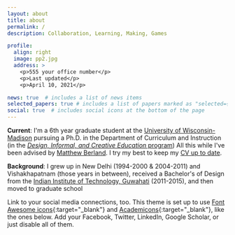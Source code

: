 ```yaml
---
layout: about
title: about
permalink: /
description: Collaboration, Learning, Making, Games

profile:
  align: right
  image: pp2.jpg
  address: >
    <p>555 your office number</p>
    <p>Last updated</p>
    <p>April 10, 2021</p>

news: true  # includes a list of news items
selected_papers: true # includes a list of papers marked as "selected={true}"
social: true  # includes social icons at the bottom of the page
---
```


**Current**: I'm a 6th year graduate student at the [University of Wisconsin-Madison](https://www.wisc.edu/) pursuing a Ph.D. in the Department of Curriculum and Instruction (in the [_Design, Informal, and Creative Education_ program](https://ci.education.wisc.edu/research/digital-media/)) All this while I've been advised by [Matthew Berland](https://ci.education.wisc.edu/fac-staff/berland-matthew/). I try my best to keep my [CV up to date](http://bit.ly/vishesh-cv-doc). 

**Background**: I grew up in New Delhi (1994-2000 & 2004-2011) and Vishakhapatnam (those years in between), received a Bachelor's of Design from the [Indian Institute of Technology, Guwahati](https://www.iitg.ac.in/design/) (2011-2015), and then moved to graduate school 

Link to your social media connections, too. This theme is set up to use [Font Awesome icons](http://fortawesome.github.io/Font-Awesome/){:target="\_blank"} and [Academicons](https://jpswalsh.github.io/academicons/){:target="\_blank"}, like the ones below. Add your Facebook, Twitter, LinkedIn, Google Scholar, or just disable all of them.
